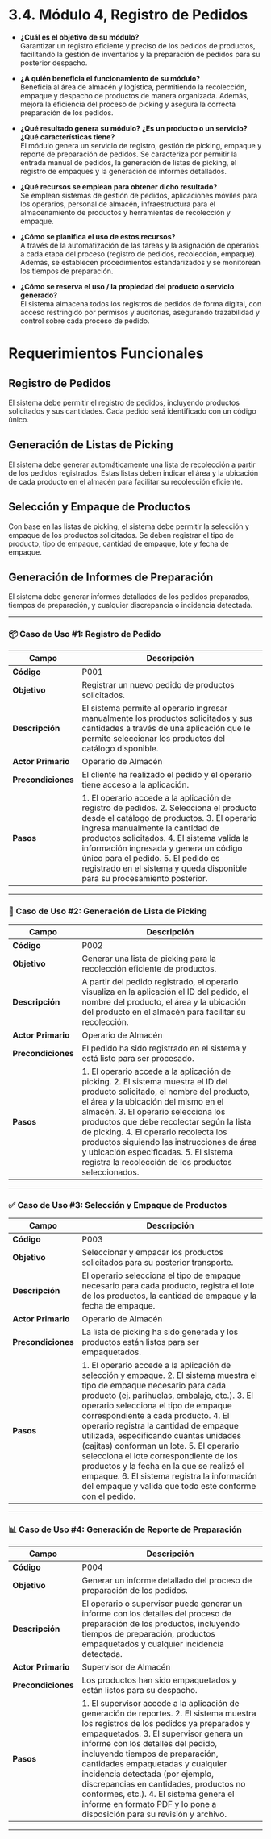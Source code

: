 # 3.4. Módulo 4, Registro de Pedidos

- **¿Cuál es el objetivo de su módulo?**  
  Garantizar un registro eficiente y preciso de los pedidos de productos, facilitando la gestión de inventarios y la preparación de pedidos para su posterior despacho.

- **¿A quién beneficia el funcionamiento de su módulo?**  
  Beneficia al área de almacén y logística, permitiendo la recolección, empaque y despacho de productos de manera organizada. Además, mejora la eficiencia del proceso de picking y asegura la correcta preparación de los pedidos.

- **¿Qué resultado genera su módulo? ¿Es un producto o un servicio? ¿Qué características tiene?**  
  El módulo genera un servicio de registro, gestión de picking, empaque y reporte de preparación de pedidos. Se caracteriza por permitir la entrada manual de pedidos, la generación de listas de picking, el registro de empaques y la generación de informes detallados.

- **¿Qué recursos se emplean para obtener dicho resultado?**  
  Se emplean sistemas de gestión de pedidos, aplicaciones móviles para los operarios, personal de almacén, infraestructura para el almacenamiento de productos y herramientas de recolección y empaque.

- **¿Cómo se planifica el uso de estos recursos?**  
  A través de la automatización de las tareas y la asignación de operarios a cada etapa del proceso (registro de pedidos, recolección, empaque). Además, se establecen procedimientos estandarizados y se monitorean los tiempos de preparación.

- **¿Cómo se reserva el uso / la propiedad del producto o servicio generado?**  
  El sistema almacena todos los registros de pedidos de forma digital, con acceso restringido por permisos y auditorías, asegurando trazabilidad y control sobre cada proceso de pedido.

# Requerimientos Funcionales  

## Registro de Pedidos  
El sistema debe permitir el registro de pedidos, incluyendo productos solicitados y sus cantidades. Cada pedido será identificado con un código único.

## Generación de Listas de Picking  
El sistema debe generar automáticamente una lista de recolección a partir de los pedidos registrados. Estas listas deben indicar el área y la ubicación de cada producto en el almacén para facilitar su recolección eficiente.

## Selección y Empaque de Productos  
Con base en las listas de picking, el sistema debe permitir la selección y empaque de los productos solicitados. Se deben registrar el tipo de producto, tipo de empaque, cantidad de empaque, lote y fecha de empaque.

## Generación de Informes de Preparación  
El sistema debe generar informes detallados de los pedidos preparados, tiempos de preparación, y cualquier discrepancia o incidencia detectada.

---

### 📦 Caso de Uso #1: Registro de Pedido

| **Campo** | **Descripción** |
| --- | --- |
| **Código** | P001 |
| **Objetivo** | Registrar un nuevo pedido de productos solicitados. |
| **Descripción** | El sistema permite al operario ingresar manualmente los productos solicitados y sus cantidades a través de una aplicación que le permite seleccionar los productos del catálogo disponible. |
| **Actor Primario** | Operario de Almacén |
| **Precondiciones** | El cliente ha realizado el pedido y el operario tiene acceso a la aplicación. |
| **Pasos** | 1. El operario accede a la aplicación de registro de pedidos.  2. Selecciona el producto desde el catálogo de productos.  3. El operario ingresa manualmente la cantidad de productos solicitados.  4. El sistema valida la información ingresada y genera un código único para el pedido.  5. El pedido es registrado en el sistema y queda disponible para su procesamiento posterior. |

---

### 📄 Caso de Uso #2: Generación de Lista de Picking

| **Campo** | **Descripción** |
| --- | --- |
| **Código** | P002 |
| **Objetivo** | Generar una lista de picking para la recolección eficiente de productos. |
| **Descripción** | A partir del pedido registrado, el operario visualiza en la aplicación el ID del pedido, el nombre del producto, el área y la ubicación del producto en el almacén para facilitar su recolección. |
| **Actor Primario** | Operario de Almacén |
| **Precondiciones** | El pedido ha sido registrado en el sistema y está listo para ser procesado. |
| **Pasos** | 1. El operario accede a la aplicación de picking.  2. El sistema muestra el ID del producto solicitado, el nombre del producto, el área y la ubicación del mismo en el almacén.  3. El operario selecciona los productos que debe recolectar según la lista de picking.  4. El operario recolecta los productos siguiendo las instrucciones de área y ubicación especificadas.  5. El sistema registra la recolección de los productos seleccionados. |

---

### ✅ Caso de Uso #3: Selección y Empaque de Productos

| **Campo** | **Descripción** |
| --- | --- |
| **Código** | P003 |
| **Objetivo** | Seleccionar y empacar los productos solicitados para su posterior transporte. |
| **Descripción** | El operario selecciona el tipo de empaque necesario para cada producto, registra el lote de los productos, la cantidad de empaque y la fecha de empaque. |
| **Actor Primario** | Operario de Almacén |
| **Precondiciones** | La lista de picking ha sido generada y los productos están listos para ser empaquetados. |
| **Pasos** | 1. El operario accede a la aplicación de selección y empaque.  2. El sistema muestra el tipo de empaque necesario para cada producto (ej. parihuelas, embalaje, etc.).  3. El operario selecciona el tipo de empaque correspondiente a cada producto.  4. El operario registra la cantidad de empaque utilizada, especificando cuántas unidades (cajitas) conforman un lote.  5. El operario selecciona el lote correspondiente de los productos y la fecha en la que se realizó el empaque.  6. El sistema registra la información del empaque y valida que todo esté conforme con el pedido. |

---

### 📊 Caso de Uso #4: Generación de Reporte de Preparación

| **Campo** | **Descripción** |
| --- | --- |
| **Código** | P004 |
| **Objetivo** | Generar un informe detallado del proceso de preparación de los pedidos. |
| **Descripción** | El operario o supervisor puede generar un informe con los detalles del proceso de preparación de los productos, incluyendo tiempos de preparación, productos empaquetados y cualquier incidencia detectada. |
| **Actor Primario** | Supervisor de Almacén |
| **Precondiciones** | Los productos han sido empaquetados y están listos para su despacho. |
| **Pasos** | 1. El supervisor accede a la aplicación de generación de reportes.  2. El sistema muestra los registros de los pedidos ya preparados y empaquetados.  3. El supervisor genera un informe con los detalles del pedido, incluyendo tiempos de preparación, cantidades empaquetadas y cualquier incidencia detectada (por ejemplo, discrepancias en cantidades, productos no conformes, etc.).  4. El sistema genera el informe en formato PDF y lo pone a disposición para su revisión y archivo. |

---


